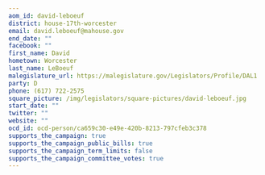 ```yaml
---
aom_id: david-leboeuf
district: house-17th-worcester
email: david.leboeuf@mahouse.gov
end_date: ""
facebook: ""
first_name: David
hometown: Worcester
last_name: LeBoeuf
malegislature_url: https://malegislature.gov/Legislators/Profile/DAL1
party: D
phone: (617) 722-2575
square_picture: /img/legislators/square-pictures/david-leboeuf.jpg
start_date: ""
twitter: ""
website: ""
ocd_id: ocd-person/ca659c30-e49e-420b-8213-797cfeb3c378
supports_the_campaign: true
supports_the_campaign_public_bills: true
supports_the_campaign_term_limits: false
supports_the_campaign_committee_votes: true
---
```

